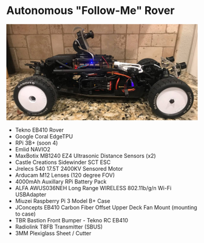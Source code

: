# Autonomous "Follow-Me" Rover
![Tekno EB410 "Follow-Me" Rover](https://github.com/jleibund/followme/blob/dev/rover_side.jpg?raw=true)

- Tekno EB410 Rover
- Google Coral EdgeTPU
- RPi 3B+ (soon 4)
- Emlid NAVIO2
- MaxBotix MB1240 EZ4 Ultrasonic Distance Sensors (x2)
- Castle Creations Sidewinder SCT ESC
- Jrelecs 540 17.5T 2400KV Sensored Motor
- Arducam M12 Lenses (120 degree FOV)
- 4000mAh Auxillary RPi Battery Pack
- ALFA AWUS036NEH Long Range WIRELESS 802.11b/g/n Wi-Fi USBAdapter
- Miuzei Raspberry Pi 3 Model B+ Case
- JConcepts EB410 Carbon Fiber Offset Upper Deck Fan Mount (mounting to case)
- TBR Bastion Front Bumper - Tekno RC EB410
- Radiolink T8FB Transmitter (SBUS)
- 3MM Plexiglass Sheet / Cutter
